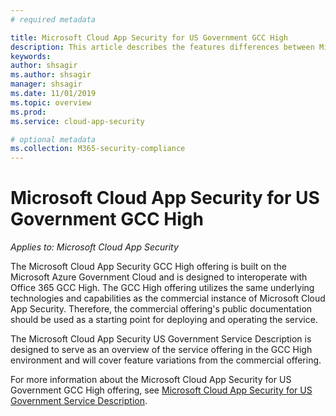 ```yaml
---
# required metadata

title: Microsoft Cloud App Security for US Government GCC High
description: This article describes the features differences between Microsoft Cloud App Security for US Government GCC High and the commercial offering.
keywords:
author: shsagir
ms.author: shsagir
manager: shsagir
ms.date: 11/01/2019
ms.topic: overview
ms.prod:
ms.service: cloud-app-security

# optional metadata
ms.collection: M365-security-compliance
---
```

# Microsoft Cloud App Security for US Government GCC High

*Applies to: Microsoft Cloud App Security*

The Microsoft Cloud App Security GCC High offering is built on the Microsoft Azure Government Cloud and is designed to interoperate with Office 365 GCC High. The GCC High offering utilizes the same underlying technologies and capabilities as the commercial instance of Microsoft Cloud App Security. Therefore, the commercial offering's public documentation should be used as a starting point for deploying and operating the service.

The Microsoft Cloud App Security US Government Service Description is designed to serve as an overview of the service offering in the GCC High environment and will cover feature variations from the commercial offering.

For more information about the Microsoft Cloud App Security for US Government GCC High offering, see [Microsoft Cloud App Security for US Government Service Description](https://docs.microsoft.com/enterprise-mobility-security/solution/ems-cloud-app-security-govt-service-description).
